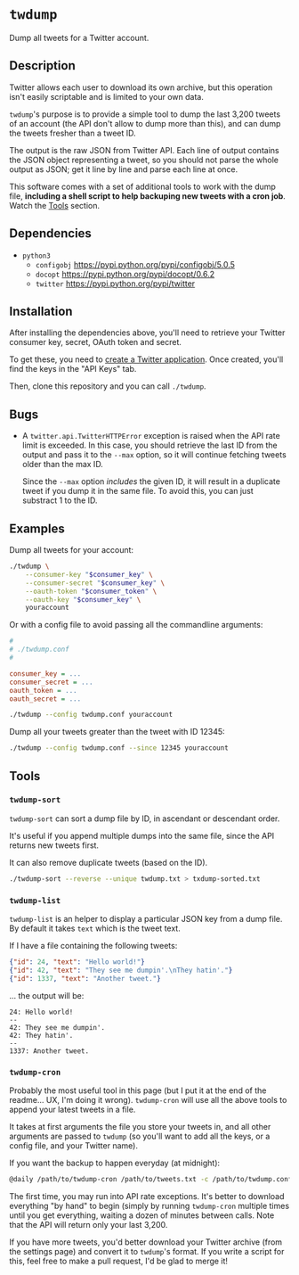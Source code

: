 `twdump`
========

Dump all tweets for a Twitter account.

Description
-----------

Twitter allows each user to download its own archive, but this operation
isn't easily scriptable and is limited to your own data.

`twdump`'s purpose is to provide a simple tool to dump the last
3,200 tweets of an account (the API don't allow to dump more than this),
and can dump the tweets fresher than a tweet ID.

The output is the raw JSON from Twitter API. Each line of output contains
the JSON object representing a tweet, so you should not parse the whole
output as JSON; get it line by line and parse each line at once.

This software comes with a set of additional tools to work with the dump
file, **including a shell script to help backuping new tweets with a cron
job**. Watch the [Tools](#tools) section.

Dependencies
------------

* `python3`
  * `configobj` <https://pypi.python.org/pypi/configobj/5.0.5>
  * `docopt` <https://pypi.python.org/pypi/docopt/0.6.2>
  * `twitter` <https://pypi.python.org/pypi/twitter>

Installation
------------

After installing the dependencies above, you'll need to retrieve your
Twitter consumer key, secret, OAuth token and secret.

To get these, you need to [create a Twitter application](https://apps.twitter.com/app/new).
Once created, you'll find the keys in the "API Keys" tab.

Then, clone this repository and you can call `./twdump`.

Bugs
----

* A `twitter.api.TwitterHTTPError` exception is raised when the API rate
  limit is exceeded. In this case, you should retrieve the last ID from the
  output and pass it to the `--max` option, so it will continue fetching
  tweets older than the max ID.

  Since the `--max` option *includes* the given ID, it will result in a
  duplicate tweet if you dump it in the same file. To avoid this, you
  can just substract 1 to the ID.

Examples
--------

Dump all tweets for your account:

```sh
./twdump \
    --consumer-key "$consumer_key" \
    --consumer-secret "$consumer_key" \
    --oauth-token "$consumer_token" \
    --oauth-key "$consumer_key" \
    youraccount
```

Or with a config file to avoid passing all the commandline arguments:

```ini
#
# ./twdump.conf
#

consumer_key = ...
consumer_secret = ...
oauth_token = ...
oauth_secret = ...
```

```sh
./twdump --config twdump.conf youraccount
```

Dump all your tweets greater than the tweet with ID 12345:

```sh
./twdump --config twdump.conf --since 12345 youraccount
```

Tools
-----

### `twdump-sort`

`twdump-sort` can sort a dump file by ID, in ascendant or descendant order.

It's useful if you append multiple dumps into the same file, since the API
returns new tweets first.

It can also remove duplicate tweets (based on the ID).

```sh
./twdump-sort --reverse --unique twdump.txt > txdump-sorted.txt
```

### `twdump-list`

`twdump-list` is an helper to display a particular JSON key from a dump
file. By default it takes `text` which is the tweet text.

If I have a file containing the following tweets:

```json
{"id": 24, "text": "Hello world!"}
{"id": 42, "text": "They see me dumpin'.\nThey hatin'."}
{"id": 1337, "text": "Another tweet."}
```

... the output will be:

```
24: Hello world!
--
42: They see me dumpin'.
42: They hatin'.
--
1337: Another tweet.
```

### `twdump-cron`

Probably the most useful tool in this page (but I put it at the end of the
readme... UX, I'm doing it wrong). `twdump-cron` will use all the above
tools to append your latest tweets in a file.

It takes at first arguments the file you store your tweets in, and all
other arguments are passed to `twdump` (so you'll want to add all the
keys, or a config file, and your Twitter name).

If you want the backup to happen everyday (at midnight):

```sh
@daily /path/to/twdump-cron /path/to/tweets.txt -c /path/to/twdump.conf youraccount
```

The first time, you may run into API rate exceptions. It's better to
download everything "by hand" to begin (simply by running `twdump-cron`
multiple times until you get everything, waiting a dozen of minutes between
calls. Note that the API will return only your last 3,200.

If you have more tweets, you'd better download your Twitter archive
(from the settings page) and convert it to `twdump`'s format. If you write
a script for this, feel free to make a pull request, I'd be glad to merge
it!
